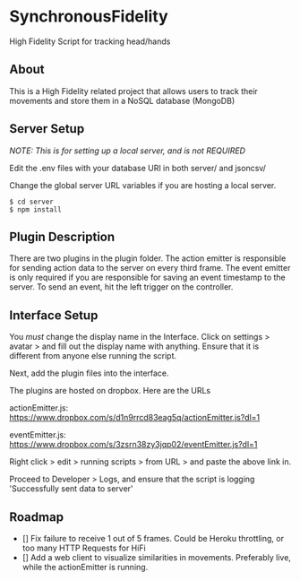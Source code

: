 # SynchronousFidelity
High Fidelity Script for tracking head/hands

## About

This is a High Fidelity related project that allows users to track their movements and store them in a NoSQL database (MongoDB)

## Server Setup

*NOTE: This is for setting up a local server, and is not REQUIRED*

Edit the .env files with your database URI in both server/ and jsoncsv/

Change the global server URL variables if you are hosting a local server. 

```
$ cd server
$ npm install
```

## Plugin Description

There are two plugins in the plugin folder. The action emitter is responsible for sending action data to the server on every third frame.
The event emitter is only required if you are responsible for saving an event timestamp to the server. To send an event, hit the left trigger on the controller.

## Interface Setup

You *must* change the display name in the Interface. 
Click on settings > avatar > and fill out the display name with anything. Ensure that it is different from anyone else running the script.

Next, add the plugin files into the interface. 

The plugins are hosted on dropbox. Here are the URLs

actionEmitter.js: https://www.dropbox.com/s/d1n9rrcd83eag5q/actionEmitter.js?dl=1

eventEmitter.js: https://www.dropbox.com/s/3zsrn38zy3jqp02/eventEmitter.js?dl=1

Right click > edit > running scripts > from URL > and paste the above link in.

Proceed to Developer > Logs, and ensure that the script is logging 'Successfully sent data to server'

## Roadmap

- [] Fix failure to receive 1 out of 5 frames. Could be Heroku throttling, or too many HTTP Requests for HiFi
- [] Add a web client to visualize similarities in movements. Preferably live, while the actionEmitter is running.
